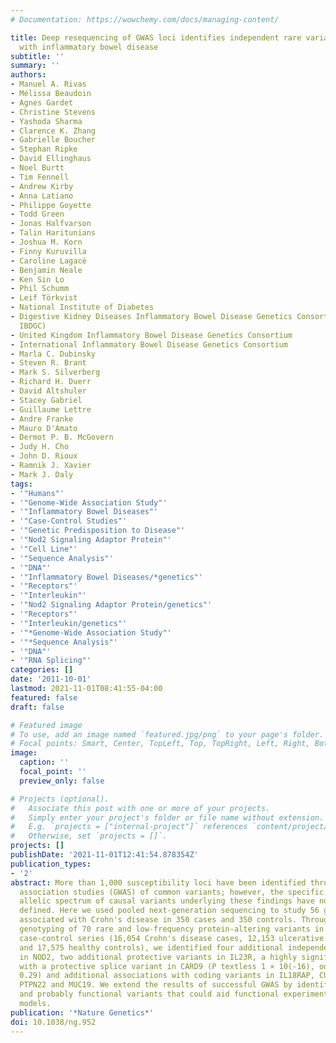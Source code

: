 ```yaml
---
# Documentation: https://wowchemy.com/docs/managing-content/

title: Deep resequencing of GWAS loci identifies independent rare variants associated
  with inflammatory bowel disease
subtitle: ''
summary: ''
authors:
- Manuel A. Rivas
- Mélissa Beaudoin
- Agnes Gardet
- Christine Stevens
- Yashoda Sharma
- Clarence K. Zhang
- Gabrielle Boucher
- Stephan Ripke
- David Ellinghaus
- Noel Burtt
- Tim Fennell
- Andrew Kirby
- Anna Latiano
- Philippe Goyette
- Todd Green
- Jonas Halfvarson
- Talin Haritunians
- Joshua M. Korn
- Finny Kuruvilla
- Caroline Lagacé
- Benjamin Neale
- Ken Sin Lo
- Phil Schumm
- Leif Törkvist
- National Institute of Diabetes
- Digestive Kidney Diseases Inflammatory Bowel Disease Genetics Consortium (NIDDK
  IBDGC)
- United Kingdom Inflammatory Bowel Disease Genetics Consortium
- International Inflammatory Bowel Disease Genetics Consortium
- Marla C. Dubinsky
- Steven R. Brant
- Mark S. Silverberg
- Richard H. Duerr
- David Altshuler
- Stacey Gabriel
- Guillaume Lettre
- Andre Franke
- Mauro D'Amato
- Dermot P. B. McGovern
- Judy H. Cho
- John D. Rioux
- Ramnik J. Xavier
- Mark J. Daly
tags:
- '"Humans"'
- '"Genome-Wide Association Study"'
- '"Inflammatory Bowel Diseases"'
- '"Case-Control Studies"'
- '"Genetic Predisposition to Disease"'
- '"Nod2 Signaling Adaptor Protein"'
- '"Cell Line"'
- '"Sequence Analysis"'
- '"DNA"'
- '"Inflammatory Bowel Diseases/*genetics"'
- '"Receptors"'
- '"Interleukin"'
- '"Nod2 Signaling Adaptor Protein/genetics"'
- '"Receptors"'
- '"Interleukin/genetics"'
- '"*Genome-Wide Association Study"'
- '"*Sequence Analysis"'
- '"DNA"'
- '"RNA Splicing"'
categories: []
date: '2011-10-01'
lastmod: 2021-11-01T08:41:55-04:00
featured: false
draft: false

# Featured image
# To use, add an image named `featured.jpg/png` to your page's folder.
# Focal points: Smart, Center, TopLeft, Top, TopRight, Left, Right, BottomLeft, Bottom, BottomRight.
image:
  caption: ''
  focal_point: ''
  preview_only: false

# Projects (optional).
#   Associate this post with one or more of your projects.
#   Simply enter your project's folder or file name without extension.
#   E.g. `projects = ["internal-project"]` references `content/project/deep-learning/index.md`.
#   Otherwise, set `projects = []`.
projects: []
publishDate: '2021-11-01T12:41:54.878354Z'
publication_types:
- '2'
abstract: More than 1,000 susceptibility loci have been identified through genome-wide
  association studies (GWAS) of common variants; however, the specific genes and full
  allelic spectrum of causal variants underlying these findings have not yet been
  defined. Here we used pooled next-generation sequencing to study 56 genes from regions
  associated with Crohn's disease in 350 cases and 350 controls. Through follow-up
  genotyping of 70 rare and low-frequency protein-altering variants in nine independent
  case-control series (16,054 Crohn's disease cases, 12,153 ulcerative colitis cases
  and 17,575 healthy controls), we identified four additional independent risk factors
  in NOD2, two additional protective variants in IL23R, a highly significant association
  with a protective splice variant in CARD9 (P textless 1 × 10(-16), odds ratio ≈
  0.29) and additional associations with coding variants in IL18RAP, CUL2, C1orf106,
  PTPN22 and MUC19. We extend the results of successful GWAS by identifying new, rare
  and probably functional variants that could aid functional experiments and predictive
  models.
publication: '*Nature Genetics*'
doi: 10.1038/ng.952
---
```

